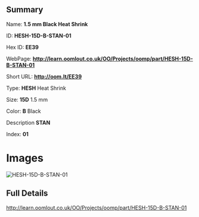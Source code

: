 

## Summary
 
Name: __1.5 mm Black Heat Shrink__

ID: __HESH-15D-B-STAN-01__

Hex ID: __EE39__

WebPage: __http://learn.oomlout.co.uk/OO/Projects/oomp/part/HESH-15D-B-STAN-01__

Short URL: __http://oom.lt/EE39__


Type: __HESH__ Heat Shrink 

Size: __15D__ 1.5 mm 

Color: __B__ Black 

Description __STAN__  

Index: __01__


 # Images
![HESH-15D-B-STAN-01](http://oomlout.com/oomp-gen/parts/HESH-15D-B-STAN-01/HESH-15D-B-STAN-01_420.jpg)



 ## Full Details

 http://learn.oomlout.co.uk/OO/Projects/oomp/part/HESH-15D-B-STAN-01














